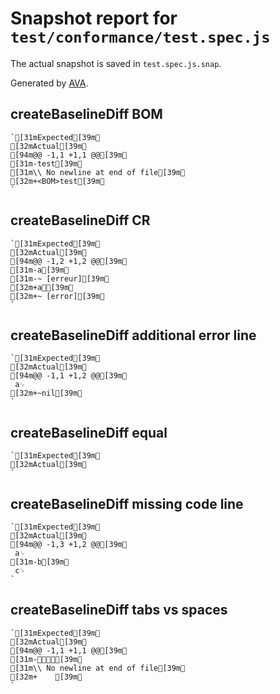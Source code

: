 # Snapshot report for `test/conformance/test.spec.js`

The actual snapshot is saved in `test.spec.js.snap`.

Generated by [AVA](https://ava.li).

## createBaselineDiff BOM

    `[31mExpected[39m␊
    [32mActual[39m␊
    [94m@@ -1,1 +1,1 @@[39m␊
    [31m-test[39m␊
    [31m\\ No newline at end of file[39m␊
    [32m+<BOM>test[39m␊
    `

## createBaselineDiff CR

    `[31mExpected[39m␊
    [32mActual[39m␊
    [94m@@ -1,2 +1,2 @@[39m␊
    [31m-a[39m␊
    [31m-~ [erreur][39m␊
    [32m+a␍[39m␊
    [32m+~ [error][39m␊
    `

## createBaselineDiff additional error line

    `[31mExpected[39m␊
    [32mActual[39m␊
    [94m@@ -1,1 +1,2 @@[39m␊
     a␊
    [32m+~nil[39m␊
    `

## createBaselineDiff equal

    `[31mExpected[39m␊
    [32mActual[39m␊
    `

## createBaselineDiff missing code line

    `[31mExpected[39m␊
    [32mActual[39m␊
    [94m@@ -1,3 +1,2 @@[39m␊
     a␊
    [31m-b[39m␊
     c␊
    `

## createBaselineDiff tabs vs spaces

    `[31mExpected[39m␊
    [32mActual[39m␊
    [94m@@ -1,1 +1,1 @@[39m␊
    [31m-␉␉␉␉[39m␊
    [31m\\ No newline at end of file[39m␊
    [32m+    [39m␊
    `
